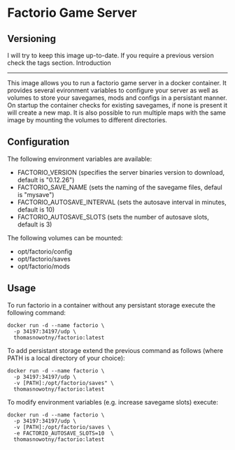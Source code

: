 Factorio Game Server
===

Versioning
---
I will try to keep this image up-to-date. If you require a previous version check the tags section.
Introduction

---
This image allows you to run a factorio game server in a docker container. It provides several evironment variables to configure your server as well as volumes to store your savegames, mods and configs in a persistant manner. On startup the container checks for existing savegames, if none is present it will create a new map. It is also possible to run multiple maps with the same image by mounting the volumes to different directories.

Configuration
---
The following environment variables are available:
* FACTORIO_VERSION (specifies the server binaries version to download, default is "0.12.26")
* FACTORIO_SAVE_NAME (sets the naming of the savegame files, defaul is "mysave")
* FACTORIO_AUTOSAVE_INTERVAL (sets the autosave interval in minutes, default is 10)
* FACTORIO_AUTOSAVE_SLOTS (sets the number of autosave slots, default is 3)

The following volumes can be mounted:
* opt/factorio/config
* opt/factorio/saves
* opt/factorio/mods

Usage
---
To run factorio in a container without any persistant storage execute the following command:
~~~
docker run -d --name factorio \
  -p 34197:34197/udp \
  thomasnowotny/factorio:latest
~~~
To add persistant storage extend the previous command as follows (where PATH is a local directory of your choice):
~~~
docker run -d --name factorio \
  -p 34197:34197/udp \
  -v [PATH]:/opt/factorio/saves" \
  thomasnowotny/factorio:latest
~~~
To modify environment variables (e.g. increase savegame slots) execute:
~~~
docker run -d --name factorio \
  -p 34197:34197/udp \
  -v [PATH]:/opt/factorio/saves \
  -e FACTORIO_AUTOSAVE_SLOTS=10  \
  thomasnowotny/factorio:latest
~~~
